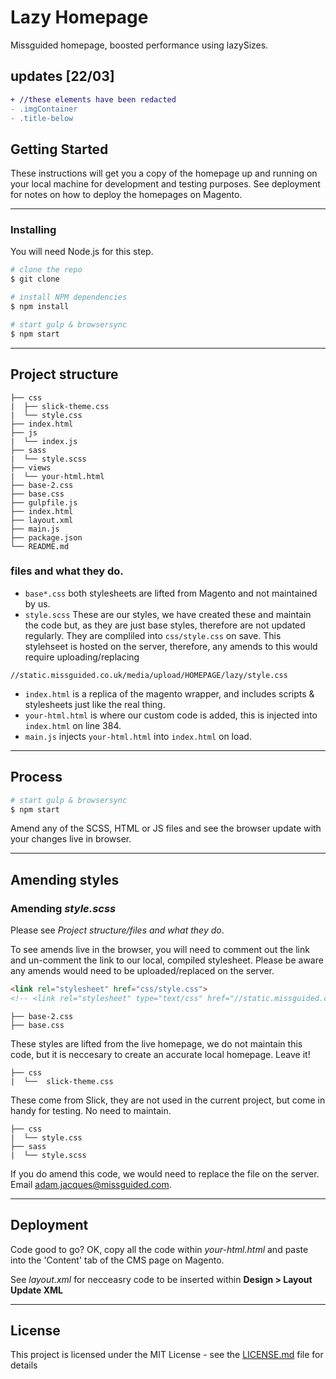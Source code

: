 # Lazy Homepage

Missguided homepage, boosted performance using lazySizes.

## updates [22/03]

```diff
+ //these elements have been redacted
- .imgContainer
- .title-below
```

## Getting Started

These instructions will get you a copy of the homepage up and running on your local machine for development and testing purposes. See deployment for notes on how to deploy the homepages on Magento.

---

### Installing

You will need Node.js for this step.

```bash
# clone the repo
$ git clone

# install NPM dependencies
$ npm install

# start gulp & browsersync
$ npm start
```

---

## Project structure

```
├── css
|  ├── slick-theme.css
|  └── style.css
├── index.html
├── js
|  └── index.js
├── sass
|  └── style.scss
├── views
|  └── your-html.html
├── base-2.css
├── base.css
├── gulpfile.js
├── index.html
├── layout.xml
├── main.js
├── package.json
└── README.md
```

### files and what they do.

* `base*.css` both stylesheets are lifted from Magento and not maintained by us.
* `style.scss` These are our styles, we have created these and maintain the code but, as they are just base styles, therefore are not updated regularly. They are compliled into `css/style.css` on save. This stylehseet is hosted on the server, therefore, any amends to this would require uploading/replacing

```
//static.missguided.co.uk/media/upload/HOMEPAGE/lazy/style.css
```

* `index.html` is a replica of the magento wrapper, and includes scripts & stylesheets just like the real thing.
* `your-html.html` is where our custom code is added, this is injected into `index.html` on line 384.
* `main.js` injects `your-html.html` into `index.html` on load.

---

## Process

```bash
# start gulp & browsersync
$ npm start
```

Amend any of the SCSS, HTML or JS files and see the browser update with your changes live in browser.

---

## Amending styles

### Amending _style.scss_

Please see _Project structure/files and what they do_.

To see amends live in the browser, you will need to comment out the link and un-comment the link to our local, compiled stylesheet. Please be aware any amends would need to be uploaded/replaced on the server.

```html
<link rel="stylesheet" href="css/style.css">
<!-- <link rel="stylesheet" type="text/css" href="//static.missguided.co.uk/media/upload/HOMEPAGE/lazy/stylesheet.css"> -->
```

```
├── base-2.css
├── base.css
```

These styles are lifted from the live homepage, we do not maintain this code, but it is neccesary to create an accurate local homepage. Leave it!

```
├── css
|  └──  slick-theme.css
```

These come from Slick, they are not used in the current project, but come in handy for testing. No need to maintain.

```
├── css
|  └── style.css
├── sass
|  └── style.scss
```

If you do amend this code, we would need to replace the file on the server. Email adam.jacques@missguided.com.

---

## Deployment

Code good to go? OK, copy all the code within _your-html.html_ and paste into the 'Content' tab of the CMS page on Magento.

See _layout.xml_ for necceasry code to be inserted within **Design > Layout Update XML**

---

## License

This project is licensed under the MIT License - see the [LICENSE.md](LICENSE.md) file for details
